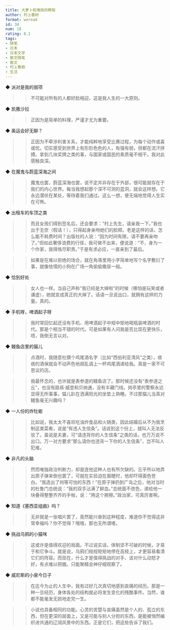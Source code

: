```yaml
---
title: 大萝卜和难挑的鳄梨
author: 村上春树
format: weread
id: 34
num: 16
rating: 8.1
tags: 
- 随笔
- 日本
- 日本文学
- 散文随笔
- 散文
- 村上春樹
- 生活
---
```


◆ 派对是我的弱项

>> 不可能对所有的人都好脸相迎，这是我人生的一大原则。


◆ 凯撒沙拉

>> 正因为是简单的料理，严谨才尤为重要。


◆ 奥运会好无聊？

>> 正因为不牵涉利害关系，才能纯粹地享受比赛过程，为每个动作或喜或忧。切实感受到世界上有形形色色的人，有强有弱，但都在流汗拼搏。拿到几块奖牌之类的事，与国家或国民的素质毫不相干。我对此感触良深。


◆ 在魔鬼与蔚蓝深海之间

>> 魔鬼也罢，蔚蓝深海也罢，说不定并非存在于外部，很可能就存在于我们的内心世界。每当我想起那个深不可测的蓝洞，就会这样想。它永远潜伏在某处，等待着我们通过。这么一想，便无端地觉得人生实在可怖。


◆ 出租车的车顶之类

>> 而且女孩们得到签名后，还会要求：“村上先生，请亲我一下。”我也出于无奈（假话！），只得起身亲吻她们的脸颊。老是这样的话，怎么能不耗费时间？出版社的人说：“因为时间有限，请不要再亲吻了。”但如此奢侈浪费的行径，我可做不出来，便说道：“不，身为一个作家，我得恪尽职责。”于是有求必应，一直亲到了最后。

>> 如果是在难以拒绝的场合，就在角落里用小字简单地写个名字敷衍了事，就像怯懦的小狗在广场一角偷偷撒尿一般。


◆ 恰到好处

>> 女人也一样。当自己声称“我已经是大婶啦”的时候（哪怕是玩笑或者谦虚），她就变成真正的大婶了。话语一旦说出口，就拥有这样的力量。真的。


◆ 手机呀，啤酒起子呀

>> 我时常回忆起还没有手机、用啤酒起子中规中矩地喝瓶装啤酒的时代。那是个相当不错的时代。可是如果有人问我是否比现在更快乐，唔，我倒无言以对。


◆ 鳗鱼店里的猫儿

>> 点酒时，我随意杜撰个鸡尾酒名字（比如“西伯利亚清风”之类），痞痞的酒保就会不动声色地胡乱调上一杯鸡尾酒递给我。真是一家不可思议的店。

>> 我最怀念的，也许就是表参道的鳗鱼店了。那时候还没有“表参道之丘”，也没有路易·威登和贝纳通，没有半藏门线。岗亭里的警察永远显得无所事事，猫儿趴在洒满阳光的坐垫上熟睡。不过那猫儿当真对鳗鱼毫无兴趣吗？


◆ 一人份的炸牡蛎

>> 比如说，我太太不喜欢吃油炸食品和火锅类，因此结婚后从不为我烹制这类菜肴，说是“有违人生信条”。话说到这个份上，就叫人无法反驳了。虽说是夫妻，可“请违背你的人生信条”之类的话，也万万说不出口。万一对方要求“那么请你也违背一下你的人生信条”，岂不叫人犯难。


◆ 非凡的头脑

>> 然而唯独政治判断力，却是连他这种人也有所欠缺的。忘乎所以地弄出原子弹来倒也罢了，可就在实验迫在眉睫时，他却吓得面色苍白。“我造出了何等可怕的东西！”在原子弹扔到广岛之后，他对当时的杜鲁门总统说：“我的双手沾满了鲜血。”总统面不改色，递给他一块叠得整整齐齐的手帕，说：“用这个擦擦。”政治家，可真厉害啊。


◆ 知道《塞西亚组曲》吗？

>> 无非就是一张唱片罢了，竟然能兴奋到这种程度，难道你不觉得这非常幸福吗？你不觉得？哦哦，那也无所谓喽。


◆ 挑战乌鸦的小猫咪

>> 这或许是值得欢迎的局面。不过说实话，体制坚不可破的时候，才易于和它争斗。就是说，乌鸦们规规矩矩地停在高枝上，才更容易看清它们的阵容。而现在，什么才是值得挑战的对手、该对什么动怒才好，有点难以把握。只能聚精会神仔细观察了。


◆ 威尼斯的小泉今日子

>> 在迄今为止的人生中，我有过好几次真切地感到哀痛的经历。那是一种一旦经历，身体各处的结构就必将发生变化的残酷事件。当然，谁都不能毫发无损地走完一生。

>> 小说也具备相同的功能。心灵的苦楚与哀痛虽然是个人的、孤立的东西，但在更深的层面上，又是可能与别人分担的东西，是能被悄然编织进共通的辽阔风景中的东西。正是它们，把这些告诉了我们。

